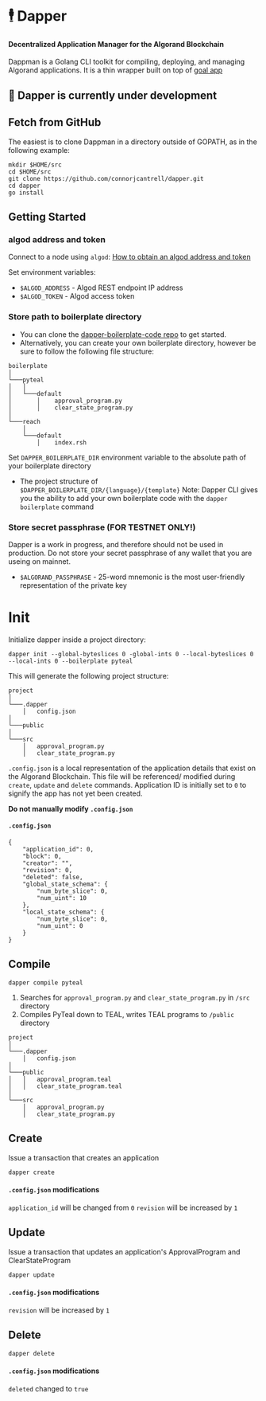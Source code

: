 # 🕴️ Dapper
#### Decentralized Application Manager for the Algorand Blockchain
Dappman is a Golang CLI toolkit for compiling, deploying, and managing Algorand applications. It is a thin wrapper built on top of [goal app](https://developer.algorand.org/docs/clis/goal/app/app/)

## 🚧 Dapper is currently under development

## Fetch from GitHub
The easiest is to clone Dappman in a directory outside of GOPATH, as in the following example:
```
mkdir $HOME/src
cd $HOME/src
git clone https://github.com/connorjcantrell/dapper.git
cd dapper
go install
```



## Getting Started
### algod address and token
Connect to a node using `algod`: [How to obtain an algod address and token](https://developer.algorand.org/docs/archive/build-apps/setup/?from_query=algod#how-do-i-obtain-an-algod-address-and-token)

Set environment variables:
- `$ALGOD_ADDRESS` - Algod REST endpoint IP address 
- `$ALGOD_TOKEN` - Algod access token

### Store path to boilerplate directory
- You can clone the [dapper-boilerplate-code repo](https://github.com/connorjcantrell/dapper-boilerplate-code) to get started. 
- Alternatively, you can create your own boilerplate directory, however be sure to follow the following file structure:
```
boilerplate
│
└───pyteal
│   │   
│   └───default
│       │    approval_program.py
│       │    clear_state_program.py
│
└───reach
    │   
    └───default
        │    index.rsh
```

Set `DAPPER_BOILERPLATE_DIR` environment variable to the absolute path of your boilerplate directory 
- The project structure of `$DAPPER_BOILERPLATE_DIR/{language}/{template}`
Note: Dapper CLI gives you the ability to add your own boilerplate code with the `dapper boilerplate` command

### Store secret passphrase (FOR TESTNET ONLY!)
Dapper is a work in progress, and therefore should not be used in production. 
Do not store your secret passphrase of any wallet that you are useing on mainnet. 
- `$ALGORAND_PASSPHRASE` - 25-word mnemonic is the most user-friendly representation of the private key

# Init
Initialize dapper inside a project directory:
```
dapper init --global-byteslices 0 -global-ints 0 --local-byteslices 0 --local-ints 0 --boilerplate pyteal
```

This will generate the following project structure:
```
project
│
└───.dapper
    │   config.json 
│
└───public
│   
└───src
    │   approval_program.py
    │   clear_state_program.py
```

`.config.json` is a local representation of the application details that exist on the Algorand Blockchain. This file will be referenced/ modified during `create`, `update` and `delete` commands. 
Application ID is initially set to `0` to signify the app has not yet been created. 

**Do not manually modify `.config.json`** 
#### `.config.json`
```
{
	"application_id": 0,
	"block": 0,
	"creator": "",
	"revision": 0,
	"deleted": false,
	"global_state_schema": {
		"num_byte_slice": 0,
		"num_uint": 10
	},
	"local_state_schema": {
		"num_byte_slice": 0,
		"num_uint": 0
	}
}

```

## Compile
```
dapper compile pyteal
```
1. Searches for `approval_program.py` and `clear_state_program.py` in `/src` directory
2. Compiles PyTeal down to TEAL, writes TEAL programs to `/public` directory


```
project
│
└───.dapper
    │   config.json 
│
└───public
│   │   approval_program.teal
│   │   clear_state_program.teal
│
└───src
    │   approval_program.py
    │   clear_state_program.py
```

## Create
Issue a transaction that creates an application
```
dapper create
```
#### `.config.json` modifications
`application_id` will be changed from `0`
`revision` will be increased by `1`


## Update
Issue a transaction that updates an application's ApprovalProgram and ClearStateProgram
```
dapper update
```

#### `.config.json` modifications
`revision` will be increased by `1`


## Delete
```
dapper delete
```
#### `.config.json` modifications
`deleted` changed to `true`

